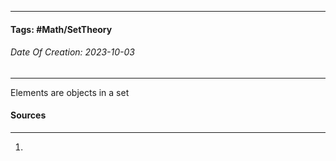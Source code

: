 __________________________________________________________________________
#### **Tags:** #Math/SetTheory
###### *Date Of Creation: 2023-10-03*
__________________________________________________________________________

Elements are objects in a set
#### Sources
__________________________________________________________________________
1. 